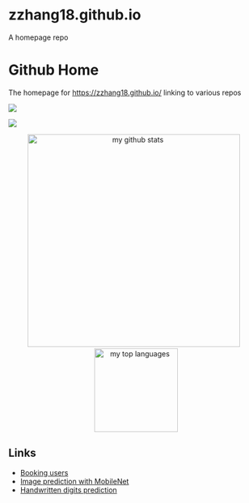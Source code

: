 # zzhang18.github.io
A homepage repo

# Github Home
The homepage for https://zzhang18.github.io/ linking to various repos

![](https://github-readme-stats.vercel.app/api?username=zzhang18&count_private=true&show_icons=true)

![](https://github-readme-stats.vercel.app/api/top-langs/?username=zzhang18&layout=compact)

<p align="center">
  <img src="https://github-readme-stats.vercel.app/api?username=sziv2p&show_icons=true" alt="my github stats" width="420"/>
  &nbsp;
  <img src="https://github-readme-stats.vercel.app/api/top-langs/?username=sziv2p&layout=compact" alt="my top languages" height="165">
</p>


## Links
- [Booking users](https://zzhang18.github.io/booking)
- [Image prediction with MobileNet](https://zzhang18.github.io/shgbit/mobilenet)
- [Handwritten digits prediction](https://zzhang18.github.io/shgbit/numrecog)

